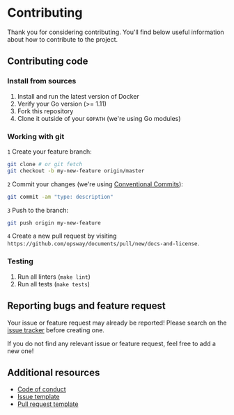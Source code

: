 # Contributing

Thank you for considering contributing. You'll find below useful information about how to contribute to the project.

## Contributing code

### Install from sources

1. Install and run the latest version of Docker
2. Verify your Go version (>= 1.11)
3. Fork this repository
4. Clone it outside of your `GOPATH` (we're using Go modules)

### Working with git

`1` Create your feature branch:
 
```bash
git clone # or git fetch 
git checkout -b my-new-feature origin/master
```

`2` Commit your changes (we're using [Conventional Commits](https://www.conventionalcommits.org)):

```bash
git commit -am "type: description"
```

`3` Push to the branch:

```bash
git push origin my-new-feature
```

`4` Create a new pull request by visiting `https://github.com/opsway/documents/pull/new/docs-and-license`.

### Testing

1. Run all linters (`make lint`)
2. Run all tests (`make tests`)

## Reporting bugs and feature request

Your issue or feature request may already be reported!
Please search on the [issue tracker](../../../issues) before creating one.

If you do not find any relevant issue or feature request, feel free to
add a new one!

## Additional resources

* [Code of conduct](code_of_conduct.md)
* [Issue template](issue_template.md)
* [Pull request template](pull_request_template.md)
